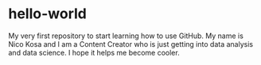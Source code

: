 # hello-world
My very first repository to start learning how to use GitHub.
My name is Nico Kosa and I am a Content Creator who is just getting into data analysis and data science. I hope it helps me become cooler.
